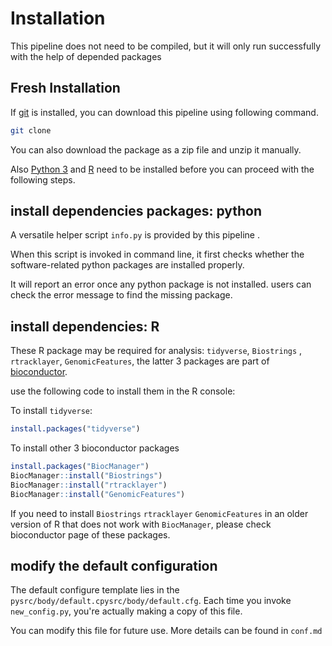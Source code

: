 <!-- 这个文档用来说明如何安装流程, 能让它运行起来.  -->

# Installation 

This pipeline does not need to be compiled, but it will only run successfully with the help of depended packages

## Fresh Installation

If [git](https://git-scm.com) is installed, you can download this pipeline using following command.

<!-- todo 修改为最终路径 -->
``` bash
git clone 
```

<!-- todo 下载的路径 -->
You can also download the package as a zip file and unzip it manually.

Also [Python 3](https://www.python.org) and [R](https://www.r-project.org) need to be installed before you can proceed with the following steps.

## install dependencies packages: python

A versatile helper script `info.py` is provided by this pipeline . 

When this script is invoked in command line, it first checks whether the software-related python packages are installed properly. 

It will report an error once any python package is not installed. users can check the error message to find the missing package.

## install dependencies: R

These R package may be required for analysis: `tidyverse`, `Biostrings` , `rtracklayer`, `GenomicFeatures`, the latter 3 packages are part of  [bioconductor](https://www.bioconductor.org).

use the following code to install them in the R console:

To install `tidyverse`:

```R
install.packages("tidyverse")
```

To install other 3 bioconductor packages

```R
install.packages("BiocManager")
BiocManager::install("Biostrings")
BiocManager::install("rtracklayer")
BiocManager::install("GenomicFeatures")

```

If you need to install  `Biostrings` `rtracklayer` `GenomicFeatures` in an older version of R that does not work with `BiocManager`, please check bioconductor page of these packages.

## modify the default configuration

The default configure template lies in the `pysrc/body/default.cpysrc/body/default.cfg`. Each time you invoke `new_config.py`, you're actually making a copy of this file.

You can modify this file for future use. More details can be found in `conf.md`
